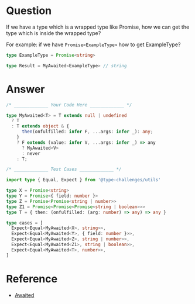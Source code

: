 # Question

If we have a type which is a wrapped type like Promise, how we can get the type which is inside the wrapped type?

For example: if we have `Promise<ExampleType>` how to get ExampleType?

```ts
type ExampleType = Promise<string>

type Result = MyAwaited<ExampleType> // string
```

# Answer

```ts
/* _____________ Your Code Here _____________ */

type MyAwaited<T> = T extends null | undefined
  ? T
  : T extends object & {
      then(onfulfilled: infer F, ...args: infer _): any;
    }
    ? F extends (value: infer V, ...args: infer _) => any
      ? MyAwaited<V>
      : never
    : T;
```

```ts
/* _____________ Test Cases _____________ */

import type { Equal, Expect } from '@type-challenges/utils'

type X = Promise<string>
type Y = Promise<{ field: number }>
type Z = Promise<Promise<string | number>>
type Z1 = Promise<Promise<Promise<string | boolean>>>
type T = { then: (onfulfilled: (arg: number) => any) => any }

type cases = [
  Expect<Equal<MyAwaited<X>, string>>,
  Expect<Equal<MyAwaited<Y>, { field: number }>>,
  Expect<Equal<MyAwaited<Z>, string | number>>,
  Expect<Equal<MyAwaited<Z1>, string | boolean>>,
  Expect<Equal<MyAwaited<T>, number>>,
]
```

# Reference

- [Awaited<Type>](https://www.typescriptlang.org/docs/handbook/utility-types.html#awaitedtype)
